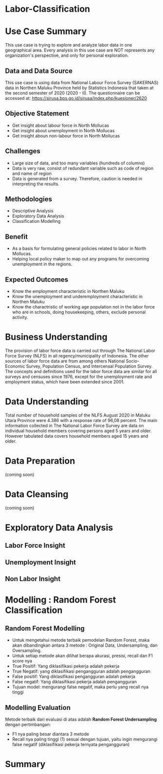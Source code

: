 # Labor-Classification



# Use Case Summary
This use case is trying to explore and analyze labor data in one geographical area. Every analysis in this use case are NOT represents any organization's perspective, and only for personal exploration.

## Data and Data Source
This use case is using data from National Labour Force Survey (SAKERNAS) data in Northen Maluku Province held by Statistics Indonesia that taken at the second semester of 2020 (2020 - II).
The questionnaire can be accessed at: https://sirusa.bps.go.id/sirusa/index.php/kuesioner/2620

## Objective Statement
- Get insight about labour force in North Mollucas
- Get insight about unemployment in North Mollucas
- Get insight aboun non-labour force in North Mollucas

## Challenges
- Large size of data, and too many variables (hundreds of columns)
- Data is very raw, consist of redundant variable such as code of region and name of region
- Data is generated from a survey. Therefore, caution is needed in interpreting the results.

## Methodologies
- Descriptive Analysis
- Exploratory Data Analysis
- Classification Modelling

## Benefit
- As a basis for formulating general policies related to labor in North Mollucas.
- Helping local policy maker to map out any programs for overcoming unemployment in the regions.

## Expected Outcomes
- Know the employment characteristic in Northen Maluku
- Know the unemployment and underemployment characteristic in Northen Maluku
- Know the charactristic of working age population not in the labor force who are in schools, doing housekeeping, others, exclude personal activity.


# Business Understanding
The provision of labor force data is carried out through The National Labor Force Survey (NLFS) in all regency/municipality of Indonesia. The other sources of labor force data are from among others National Socio-Economic Survey, Population Census, and Intercensal Population Survey. The concepts and definitions used for the labor
force data are similar for all surveys and censuses since 1976, except for the unemployment rate and employment status, which have been extended since 2001.

# Data Understanding
Total number of household samples of the NLFS August 2020 in Maluku Utara Province were 4.386 with a response rate of 96,08
percent. The main information collected in The National Labor Force Survey are data on individual household members covering persons aged 5
years and older. However tabulated data covers household members aged 15 years and older.

# Data Preparation
(coming soon)

# Data Cleansing
(coming soon)

# Exploratory Data Analysis
## Labor Force Insight

## Unemployment Insight


## Non Labor Insight


# Modelling : Random Forest Classification
## Random Forest Modelling
- Untuk mengetahui metode terbaik pemodelan Random Forest, maka akan dibandingkan antara 3 metode : Original Data, Undersampling, dan Oversampling.
- Untuk setiap metode akan dilihat berapa akurasi, presisi, recall dan F1 score nya
- True Positif: Yang diklasifikasi pekerja adalah pekerja
- True Negatif: yang diklasifikasi pengangguran adalah pengangguran
- False positif: Yang diklasifikasi pengangguran adalah pekerja
- False negatif: Yang diklasifikasi pekerja adalah pengangguran
- Tujuan model: mengurangi false negatif, maka perlu yang recall nya tinggi

## Modelling Evaluation
Metode terbaik dari evaluasi di atas adalah **Random Forest Undersampling** dengan pertimbangan:
- F1 nya paling besar diantara 3 metode
- Recall nya paling tinggi (1) sesuai dengan tujuan, yaitu ingin mengurangi false negatif (diklasifikasi pekerja ternyata pengangguran)


# Summary

